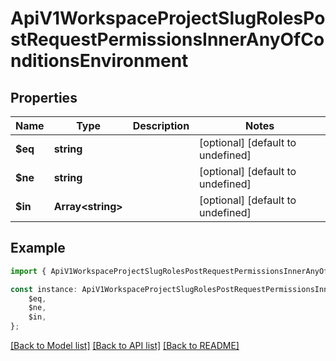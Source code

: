 # ApiV1WorkspaceProjectSlugRolesPostRequestPermissionsInnerAnyOfConditionsEnvironment


## Properties

Name | Type | Description | Notes
------------ | ------------- | ------------- | -------------
**$eq** | **string** |  | [optional] [default to undefined]
**$ne** | **string** |  | [optional] [default to undefined]
**$in** | **Array&lt;string&gt;** |  | [optional] [default to undefined]

## Example

```typescript
import { ApiV1WorkspaceProjectSlugRolesPostRequestPermissionsInnerAnyOfConditionsEnvironment } from './api';

const instance: ApiV1WorkspaceProjectSlugRolesPostRequestPermissionsInnerAnyOfConditionsEnvironment = {
    $eq,
    $ne,
    $in,
};
```

[[Back to Model list]](../README.md#documentation-for-models) [[Back to API list]](../README.md#documentation-for-api-endpoints) [[Back to README]](../README.md)

